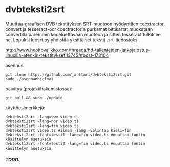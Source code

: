 # dvbteksti2srt
Muuttaa-graafisen DVB tekstityksen SRT-muotoon hyödyntäen ccextractor, convert ja tesseract-ocr
ccectractorin purkamat bittikartat muokataan convertilla paremmin koneluettavaan muotoon ja
sitten tesseract tulkitsee ne.
Lopuksi luosrt.py yhdistää yksittäiset tekstit .srt-tiedostoksi.

http://www.huoltovalikko.com/threads/hd-tallenteiden-jatkojalostus-linuxilla-etenkin-tekstitykset.13745/#post-173104

asennus:

    git clone https://github.com/janttari/dvbteksti2srt.git
    sudo ./asennaohjelmat

päivitys (projektihakemistossa):

    git pull && sudo ./update

käyttöesimerkkejä:

    dvbteksti2srt -lang=swe video.ts
    dvbteksti2srt -lang=nor video.ts
    dvbteksti2srt -lang=fin video.ts
    dvbteksti2srt video.ts #ilman -lang -valintaa kieli=fin
    dvbteksti2srt -font=testi1 -lang=fin video.ts #muuttaa fontin käsittelyn asetuksia
    dvbteksti2srt -font=testi2 -lang=fin video.ts #muuttaa fontin käsittelyn asetuksia
##### TODO:

